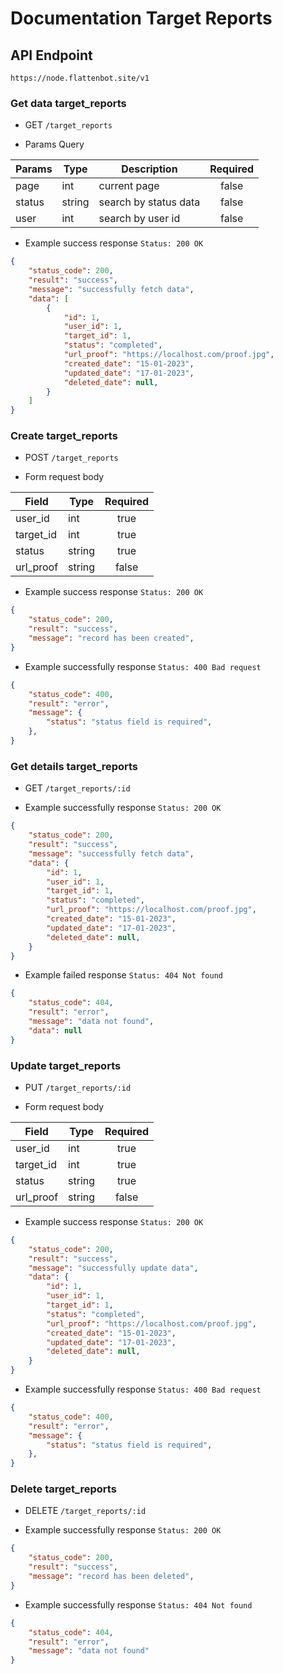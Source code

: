 # Documentation Target Reports

## API Endpoint

```
https://node.flattenbot.site/v1
```

### Get data target_reports

- GET `/target_reports`

- Params Query

| **Params**     | **Type**     | **Description**       | **Required** |
| -------------  | ------------ | --------------------- | :----------: |
| page           | int          | current page          | false        |
| status         | string       | search by status data | false        |
| user           | int          | search by user id     | false        |

- Example success response `Status: 200 OK`

```json
{
    "status_code": 200,
    "result": "success",
    "message": "successfully fetch data",
    "data": [
        {
            "id": 1,
            "user_id": 1,
            "target_id": 1,
            "status": "completed",
            "url_proof": "https://localhost.com/proof.jpg",
            "created_date": "15-01-2023",
            "updated_date": "17-01-2023",
            "deleted_date": null,
        }
    ]
}
```
### Create target_reports

- POST `/target_reports`

- Form request body

| **Field**     | **Type**    | **Required** |
| ------------- | ----------  | :----------: |
| user_id       | int         | true         |
| target_id     | int         | true         | 
| status        | string      | true         |
| url_proof     | string      | false        |

- Example success response `Status: 200 OK`

```json
{
    "status_code": 200,
    "result": "success",
    "message": "record has been created",
}
```

- Example successfully response `Status: 400 Bad request`

```json
{
    "status_code": 400,
    "result": "error",
    "message": {
        "status": "status field is required",
    },
}
```

### Get details target_reports

- GET `/target_reports/:id`

- Example successfully response `Status: 200 OK`

```json
{
    "status_code": 200,
    "result": "success",
    "message": "successfully fetch data",
    "data": {
        "id": 1,
        "user_id": 1,
        "target_id": 1,
        "status": "completed",
        "url_proof": "https://localhost.com/proof.jpg",
        "created_date": "15-01-2023",
        "updated_date": "17-01-2023",
        "deleted_date": null,
    }
}
```

- Example failed response `Status: 404 Not found`

```json
{
    "status_code": 404,
    "result": "error",
    "message": "data not found",
    "data": null
}
```

### Update target_reports

- PUT `/target_reports/:id`

- Form request body

| **Field**     | **Type**    | **Required** |
| ------------- | ----------  | :----------: |
| user_id       | int         | true         |
| target_id     | int         | true         | 
| status        | string      | true         |
| url_proof     | string      | false        |

- Example success response `Status: 200 OK`

```json
{
    "status_code": 200,
    "result": "success",
    "message": "successfully update data",
    "data": {
        "id": 1,
        "user_id": 1,
        "target_id": 1,
        "status": "completed",
        "url_proof": "https://localhost.com/proof.jpg",
        "created_date": "15-01-2023",
        "updated_date": "17-01-2023",
        "deleted_date": null,
    }
}
```

- Example successfully response `Status: 400 Bad request`

```json
{
    "status_code": 400,
    "result": "error",
    "message": {
        "status": "status field is required",
    },
}
```

### Delete target_reports

- DELETE `/target_reports/:id`

- Example successfully response `Status: 200 OK`

```json
{
    "status_code": 200,
    "result": "success",
    "message": "record has been deleted",
}
```

- Example successfully response `Status: 404 Not found`

```json
{
    "status_code": 404,
    "result": "error",
    "message": "data not found"
}
